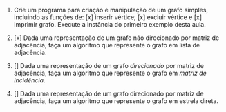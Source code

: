 1. Crie um programa para criação e manipulação de
um grafo simples, incluindo as funções de:
[x] inserir vértice; 
[x] excluir vértice e 
[x] imprimir grafo. 
Execute a instância do primeiro exemplo desta aula.

2. [x] Dada uma representação de um grafo não
direcionado por matriz de adjacência, faça um
algoritmo que represente o grafo em lista de
adjacência.

3. [] Dada uma representação de um grafo *direcionado*
por matriz de adjacência, faça um algoritmo que
represente o grafo em *matriz de incidência*.

4. [] Dada uma representação de um grafo direcionado
por matriz de adjacência, faça um algoritmo que
represente o grafo em estrela direta.
